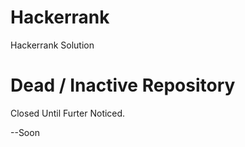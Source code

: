 # Hackerrank
Hackerrank Solution

# Dead / Inactive Repository 
Closed Until Furter Noticed.

--Soon 
